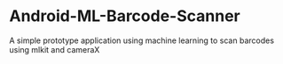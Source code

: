 # Android-ML-Barcode-Scanner
A simple prototype application using machine learning to scan barcodes using mlkit and cameraX
